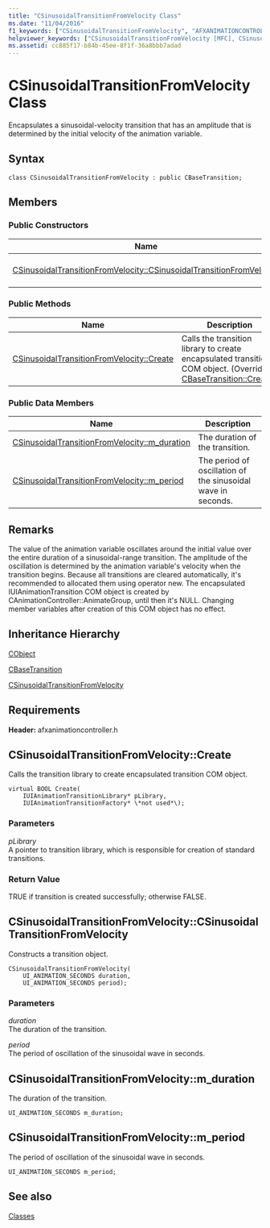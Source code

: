 ```yaml
---
title: "CSinusoidalTransitionFromVelocity Class"
ms.date: "11/04/2016"
f1_keywords: ["CSinusoidalTransitionFromVelocity", "AFXANIMATIONCONTROLLER/CSinusoidalTransitionFromVelocity", "AFXANIMATIONCONTROLLER/CSinusoidalTransitionFromVelocity::CSinusoidalTransitionFromVelocity", "AFXANIMATIONCONTROLLER/CSinusoidalTransitionFromVelocity::Create", "AFXANIMATIONCONTROLLER/CSinusoidalTransitionFromVelocity::m_duration", "AFXANIMATIONCONTROLLER/CSinusoidalTransitionFromVelocity::m_period"]
helpviewer_keywords: ["CSinusoidalTransitionFromVelocity [MFC], CSinusoidalTransitionFromVelocity", "CSinusoidalTransitionFromVelocity [MFC], Create", "CSinusoidalTransitionFromVelocity [MFC], m_duration", "CSinusoidalTransitionFromVelocity [MFC], m_period"]
ms.assetid: cc885f17-b84b-45ee-8f1f-36a8bbb7adad
---
```

# CSinusoidalTransitionFromVelocity Class

Encapsulates a sinusoidal-velocity transition that has an amplitude that is determined by the initial velocity of the animation variable.

## Syntax

```
class CSinusoidalTransitionFromVelocity : public CBaseTransition;
```

## Members

### Public Constructors

|Name|Description|
|----------|-----------------|
|[CSinusoidalTransitionFromVelocity::CSinusoidalTransitionFromVelocity](#csinusoidaltransitionfromvelocity)|Constructs a transition object.|

### Public Methods

|Name|Description|
|----------|-----------------|
|[CSinusoidalTransitionFromVelocity::Create](#create)|Calls the transition library to create encapsulated transition COM object. (Overrides [CBaseTransition::Create](../../mfc/reference/cbasetransition-class.md#create).)|

### Public Data Members

|Name|Description|
|----------|-----------------|
|[CSinusoidalTransitionFromVelocity::m_duration](#m_duration)|The duration of the transition.|
|[CSinusoidalTransitionFromVelocity::m_period](#m_period)|The period of oscillation of the sinusoidal wave in seconds.|

## Remarks

The value of the animation variable oscillates around the initial value over the entire duration of a sinusoidal-range transition. The amplitude of the oscillation is determined by the animation variable's velocity when the transition begins. Because all transitions are cleared automatically, it's recommended to allocated them using operator new. The encapsulated IUIAnimationTransition COM object is created by CAnimationController::AnimateGroup, until then it's NULL. Changing member variables after creation of this COM object has no effect.

## Inheritance Hierarchy

[CObject](../../mfc/reference/cobject-class.md)

[CBaseTransition](../../mfc/reference/cbasetransition-class.md)

[CSinusoidalTransitionFromVelocity](../../mfc/reference/csinusoidaltransitionfromvelocity-class.md)

## Requirements

**Header:** afxanimationcontroller.h

## <a name="create"></a>  CSinusoidalTransitionFromVelocity::Create

Calls the transition library to create encapsulated transition COM object.

```
virtual BOOL Create(
    IUIAnimationTransitionLibrary* pLibrary,
    IUIAnimationTransitionFactory* \*not used*\);
```

### Parameters

*pLibrary*<br/>
A pointer to transition library, which is responsible for creation of standard transitions.

### Return Value

TRUE if transition is created successfully; otherwise FALSE.

## <a name="csinusoidaltransitionfromvelocity"></a>  CSinusoidalTransitionFromVelocity::CSinusoidalTransitionFromVelocity

Constructs a transition object.

```
CSinusoidalTransitionFromVelocity(
    UI_ANIMATION_SECONDS duration,
    UI_ANIMATION_SECONDS period);
```

### Parameters

*duration*<br/>
The duration of the transition.

*period*<br/>
The period of oscillation of the sinusoidal wave in seconds.

## <a name="m_duration"></a>  CSinusoidalTransitionFromVelocity::m_duration

The duration of the transition.

```
UI_ANIMATION_SECONDS m_duration;
```

## <a name="m_period"></a>  CSinusoidalTransitionFromVelocity::m_period

The period of oscillation of the sinusoidal wave in seconds.

```
UI_ANIMATION_SECONDS m_period;
```

## See also

[Classes](../../mfc/reference/mfc-classes.md)

